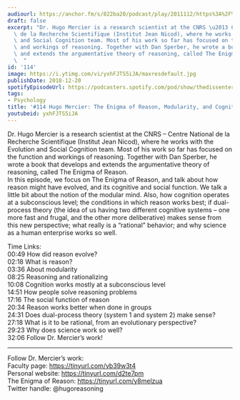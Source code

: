 ```yaml
---
audiourl: https://anchor.fm/s/822ba20/podcast/play/2011112/https%3A%2F%2Fd3ctxlq1ktw2nl.cloudfront.net%2Fproduction%2F2018-11-31%2F7735223-48000-2-edf2e90d99955.mp3
draft: false
excerpt: "Dr. Hugo Mercier is a research scientist at the CNRS \u2013 Centre National\
  \ de la Recherche Scientifique (Institut Jean Nicod), where he works with the Evolution\
  \ and Social Cognition team. Most of his work so far has focused on the function\
  \ and workings of reasoning. Together with Dan Sperber, he wrote a book that develops\
  \ and extends the argumentative theory of reasoning, called The Enigma of Reason.\
  \  "
id: '114'
image: https://i.ytimg.com/vi/yxhFJTS5iJA/maxresdefault.jpg
publishDate: 2018-12-20
spotifyEpisodeUrl: https://podcasters.spotify.com/pod/show/thedissenter/episodes/114-Hugo-Mercier-The-Enigma-of-Reason--Modularity--and-Cognition-e2rsh8
tags:
- Psychology
title: '#114 Hugo Mercier: The Enigma of Reason, Modularity, and Cognition'
youtubeid: yxhFJTS5iJA
---
```

<div class="timelinks">

Dr. Hugo Mercier is a research scientist at the CNRS – Centre National de la Recherche Scientifique (Institut Jean Nicod), where he works with the Evolution and Social Cognition team. Most of his work so far has focused on the function and workings of reasoning. Together with Dan Sperber, he wrote a book that develops and extends the argumentative theory of reasoning, called The Enigma of Reason.  
In this episode, we focus on The Enigma of Reason, and talk about how reason might have evolved, and its cognitive and social function. We talk a little bit about the notion of the modular mind. Also, how cognition operates at a subconscious level; the conditions in which reason works best; if dual-process theory (the idea of us having two different cognitive systems – one more fast and frugal, and the other more deliberative) makes sense from this new perspective; what really is a “rational” behavior; and why science as a human enterprise works so well.

Time Links:  
<time>00:49</time> How did reason evolve?  
<time>02:18</time> What is reason?                   
<time>03:36</time> About modularity                
<time>08:25</time> Reasoning and rationalizing             
<time>10:08</time> Cognition works mostly at a subconscious level             
<time>14:51</time> How people solve reasoning problems      
<time>17:16</time> The social function of reason  
<time>20:34</time> Reason works better when done in groups    
<time>24:31</time> Does dual-process theory (system 1 and system 2) make sense?    
<time>27:18</time> What is it to be rational, from an evolutionary perspective?      
<time>29:23</time> Why does science work so well?  
<time>32:06</time> Follow Dr. Mercier’s work!    

---

Follow Dr. Mercier’s work:  
Faculty page: https://tinyurl.com/yb39w3t4  
Personal website: https://tinyurl.com/d2te7pm  
The Enigma of Reason: https://tinyurl.com/y8melzua  
Twitter handle: @hugoreasoning 
</div>

